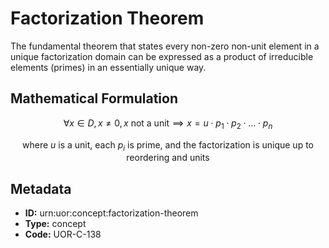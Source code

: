 # Factorization Theorem

The fundamental theorem that states every non-zero non-unit element in a unique factorization domain can be expressed as a product of irreducible elements (primes) in an essentially unique way.

## Mathematical Formulation

$$
\forall x \in D, x \neq 0, x \text{ not a unit} \implies x = u \cdot p_1 \cdot p_2 \cdot \ldots \cdot p_n
$$

$$
\text{where } u \text{ is a unit, each } p_i \text{ is prime, and the factorization is unique up to reordering and units}
$$

## Metadata

- **ID:** urn:uor:concept:factorization-theorem
- **Type:** concept
- **Code:** UOR-C-138
